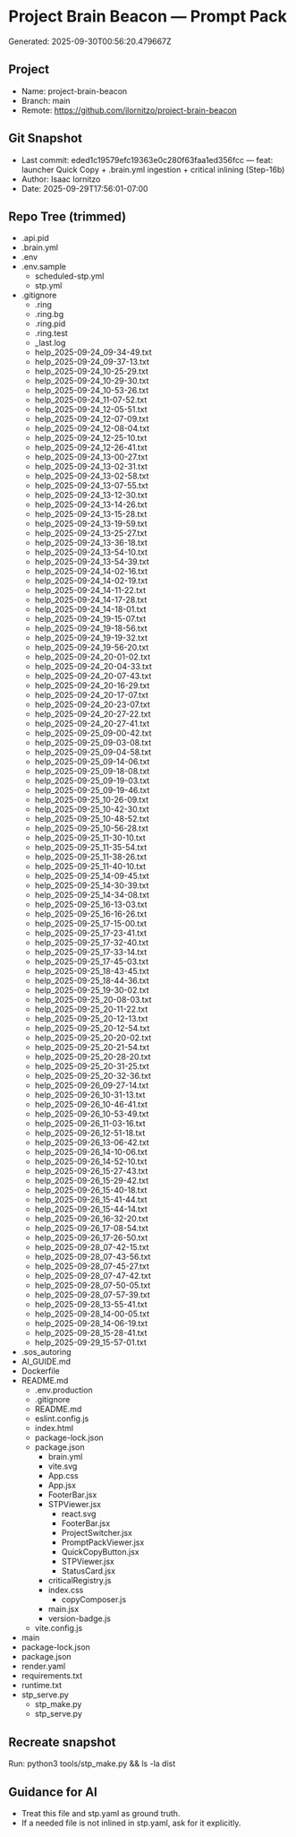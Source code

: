 # Project Brain Beacon — Prompt Pack
Generated: 2025-09-30T00:56:20.479667Z

## Project
- Name: project-brain-beacon
- Branch: main
- Remote: https://github.com/ilornitzo/project-brain-beacon

## Git Snapshot
- Last commit: eded1c19579efc19363e0c280f63faa1ed356fcc — feat: launcher Quick Copy + .brain.yml ingestion + critical inlining (Step-16b)
- Author: Isaac lornitzo
- Date: 2025-09-29T17:56:01-07:00

## Repo Tree (trimmed)
- .api.pid
- .brain.yml
- .env
- .env.sample
    - scheduled-stp.yml
    - stp.yml
- .gitignore
  - .ring
  - .ring.bg
  - .ring.pid
  - .ring.test
  - _last.log
  - help_2025-09-24_09-34-49.txt
  - help_2025-09-24_09-37-13.txt
  - help_2025-09-24_10-25-29.txt
  - help_2025-09-24_10-29-30.txt
  - help_2025-09-24_10-53-26.txt
  - help_2025-09-24_11-07-52.txt
  - help_2025-09-24_12-05-51.txt
  - help_2025-09-24_12-07-09.txt
  - help_2025-09-24_12-08-04.txt
  - help_2025-09-24_12-25-10.txt
  - help_2025-09-24_12-26-41.txt
  - help_2025-09-24_13-00-27.txt
  - help_2025-09-24_13-02-31.txt
  - help_2025-09-24_13-02-58.txt
  - help_2025-09-24_13-07-55.txt
  - help_2025-09-24_13-12-30.txt
  - help_2025-09-24_13-14-26.txt
  - help_2025-09-24_13-15-28.txt
  - help_2025-09-24_13-19-59.txt
  - help_2025-09-24_13-25-27.txt
  - help_2025-09-24_13-36-18.txt
  - help_2025-09-24_13-54-10.txt
  - help_2025-09-24_13-54-39.txt
  - help_2025-09-24_14-02-16.txt
  - help_2025-09-24_14-02-19.txt
  - help_2025-09-24_14-11-22.txt
  - help_2025-09-24_14-17-28.txt
  - help_2025-09-24_14-18-01.txt
  - help_2025-09-24_19-15-07.txt
  - help_2025-09-24_19-18-56.txt
  - help_2025-09-24_19-19-32.txt
  - help_2025-09-24_19-56-20.txt
  - help_2025-09-24_20-01-02.txt
  - help_2025-09-24_20-04-33.txt
  - help_2025-09-24_20-07-43.txt
  - help_2025-09-24_20-16-29.txt
  - help_2025-09-24_20-17-07.txt
  - help_2025-09-24_20-23-07.txt
  - help_2025-09-24_20-27-22.txt
  - help_2025-09-24_20-27-41.txt
  - help_2025-09-25_09-00-42.txt
  - help_2025-09-25_09-03-08.txt
  - help_2025-09-25_09-04-58.txt
  - help_2025-09-25_09-14-06.txt
  - help_2025-09-25_09-18-08.txt
  - help_2025-09-25_09-19-03.txt
  - help_2025-09-25_09-19-46.txt
  - help_2025-09-25_10-26-09.txt
  - help_2025-09-25_10-42-30.txt
  - help_2025-09-25_10-48-52.txt
  - help_2025-09-25_10-56-28.txt
  - help_2025-09-25_11-30-10.txt
  - help_2025-09-25_11-35-54.txt
  - help_2025-09-25_11-38-26.txt
  - help_2025-09-25_11-40-10.txt
  - help_2025-09-25_14-09-45.txt
  - help_2025-09-25_14-30-39.txt
  - help_2025-09-25_14-34-08.txt
  - help_2025-09-25_16-13-03.txt
  - help_2025-09-25_16-16-26.txt
  - help_2025-09-25_17-15-00.txt
  - help_2025-09-25_17-23-41.txt
  - help_2025-09-25_17-32-40.txt
  - help_2025-09-25_17-33-14.txt
  - help_2025-09-25_17-45-03.txt
  - help_2025-09-25_18-43-45.txt
  - help_2025-09-25_18-44-36.txt
  - help_2025-09-25_19-30-02.txt
  - help_2025-09-25_20-08-03.txt
  - help_2025-09-25_20-11-22.txt
  - help_2025-09-25_20-12-13.txt
  - help_2025-09-25_20-12-54.txt
  - help_2025-09-25_20-20-02.txt
  - help_2025-09-25_20-21-54.txt
  - help_2025-09-25_20-28-20.txt
  - help_2025-09-25_20-31-25.txt
  - help_2025-09-25_20-32-36.txt
  - help_2025-09-26_09-27-14.txt
  - help_2025-09-26_10-31-13.txt
  - help_2025-09-26_10-46-41.txt
  - help_2025-09-26_10-53-49.txt
  - help_2025-09-26_11-03-16.txt
  - help_2025-09-26_12-51-18.txt
  - help_2025-09-26_13-06-42.txt
  - help_2025-09-26_14-10-06.txt
  - help_2025-09-26_14-52-10.txt
  - help_2025-09-26_15-27-43.txt
  - help_2025-09-26_15-29-42.txt
  - help_2025-09-26_15-40-18.txt
  - help_2025-09-26_15-41-44.txt
  - help_2025-09-26_15-44-14.txt
  - help_2025-09-26_16-32-20.txt
  - help_2025-09-26_17-08-54.txt
  - help_2025-09-26_17-26-50.txt
  - help_2025-09-28_07-42-15.txt
  - help_2025-09-28_07-43-56.txt
  - help_2025-09-28_07-45-27.txt
  - help_2025-09-28_07-47-42.txt
  - help_2025-09-28_07-50-05.txt
  - help_2025-09-28_07-57-39.txt
  - help_2025-09-28_13-55-41.txt
  - help_2025-09-28_14-00-05.txt
  - help_2025-09-28_14-06-19.txt
  - help_2025-09-28_15-28-41.txt
  - help_2025-09-29_15-57-01.txt
- .sos_autoring
- AI_GUIDE.md
- Dockerfile
- README.md
  - .env.production
  - .gitignore
  - README.md
  - eslint.config.js
  - index.html
  - package-lock.json
  - package.json
    - brain.yml
    - vite.svg
    - App.css
    - App.jsx
    - FooterBar.jsx
    - STPViewer.jsx
      - react.svg
      - FooterBar.jsx
      - ProjectSwitcher.jsx
      - PromptPackViewer.jsx
      - QuickCopyButton.jsx
      - STPViewer.jsx
      - StatusCard.jsx
    - criticalRegistry.js
    - index.css
      - copyComposer.js
    - main.jsx
    - version-badge.js
  - vite.config.js
- main
- package-lock.json
- package.json
- render.yaml
- requirements.txt
- runtime.txt
- stp_serve.py
  - stp_make.py
  - stp_serve.py

## Recreate snapshot
Run: python3 tools/stp_make.py  &&  ls -la dist

## Guidance for AI
- Treat this file and stp.yaml as ground truth.
- If a needed file is not inlined in stp.yaml, ask for it explicitly.
